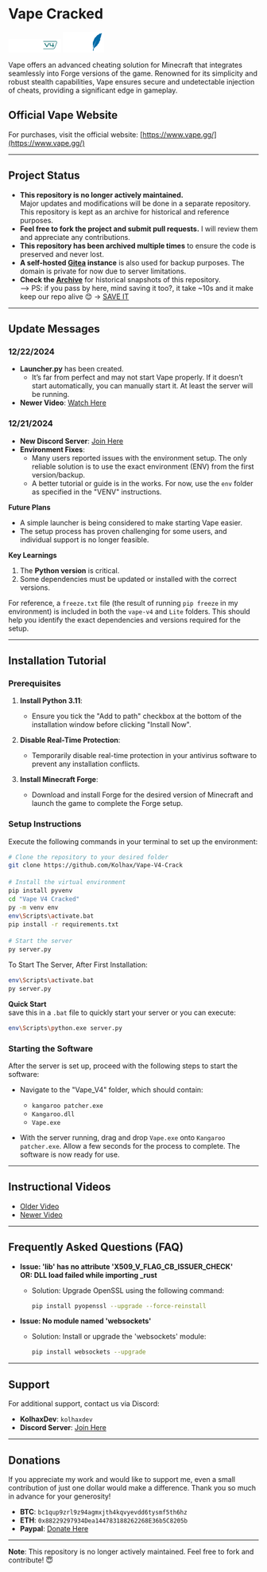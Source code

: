 # Vape Cracked

![Vape_V4](images/Vape_V4.png)    ![Vape_Lite](images/Vape_lite.png)

Vape offers an advanced cheating solution for Minecraft that integrates seamlessly into Forge versions of the game. Renowned for its simplicity and robust stealth capabilities, Vape ensures secure and undetectable injection of cheats, providing a significant edge in gameplay.

## Official Vape Website
For purchases, visit the official website:
[https://www.vape.gg/](https://www.vape.gg/)

---

## Project Status

- **This repository is no longer actively maintained.**  
  Major updates and modifications will be done in a separate repository. This repository is kept as an archive for historical and reference purposes.  
- **Feel free to fork the project and submit pull requests.** I will review them and appreciate any contributions.  
- **This repository has been archived multiple times** to ensure the code is preserved and never lost.  
- **A self-hosted [Gitea](https://github.com/go-gitea/gitea) instance** is also used for backup purposes. The domain is private for now due to server limitations.  
- **Check the [Archive](https://web.archive.org/web/*/https://github.com/Kolhax/Vape-V4-Crack)** for historical snapshots of this repository. <br>
--> PS: if you pass by here, mind saving it too?, it take ~10s and it make keep our repo alive 😊 -> [SAVE IT](https://web.archive.org/save/https://github.com/Kolhax/Vape-V4-Crack)

---

## Update Messages

### 12/22/2024
- **Launcher.py** has been created.  
  - It’s far from perfect and may not start Vape properly. If it doesn’t start automatically, you can manually start it. At least the server will be running.  
- **Newer Video**: [Watch Here](https://archive.org/details/vape-v-4.mp-4)

### 12/21/2024
- **New Discord Server**: [Join Here](https://discord.gg/jFg7quHz)  
- **Environment Fixes**:  
  - Many users reported issues with the environment setup. The only reliable solution is to use the exact environment (ENV) from the first version/backup.  
  - A better tutorial or guide is in the works. For now, use the `env` folder as specified in the "VENV" instructions.  

**Future Plans**  
- A simple launcher is being considered to make starting Vape easier.  
- The setup process has proven challenging for some users, and individual support is no longer feasible.  

**Key Learnings**  
1. The **Python version** is critical.  
2. Some dependencies must be updated or installed with the correct versions.  

For reference, a `freeze.txt` file (the result of running `pip freeze` in my environment) is included in both the `vape-v4` and `Lite` folders. This should help you identify the exact dependencies and versions required for the setup.

---

## Installation Tutorial

### Prerequisites
1. **Install Python 3.11**:  
   - Ensure you tick the "Add to path" checkbox at the bottom of the installation window before clicking "Install Now".  

2. **Disable Real-Time Protection**:  
   - Temporarily disable real-time protection in your antivirus software to prevent any installation conflicts.  

3. **Install Minecraft Forge**:  
   - Download and install Forge for the desired version of Minecraft and launch the game to complete the Forge setup.  

### Setup Instructions
Execute the following commands in your terminal to set up the environment:

```bash
# Clone the repository to your desired folder
git clone https://github.com/Kolhax/Vape-V4-Crack

# Install the virtual environment
pip install pyvenv
cd "Vape V4 Cracked"
py -m venv env
env\Scripts\activate.bat
pip install -r requirements.txt

# Start the server
py server.py
```

To Start The Server, After First Installation:
```bash
env\Scripts\activate.bat
py server.py
```

**Quick Start**  
save this in a `.bat` file to quickly start your server or you can execute:  
```bash
env\Scripts\python.exe server.py
```

### Starting the Software
After the server is set up, proceed with the following steps to start the software:  
- Navigate to the "Vape_V4" folder, which should contain:  
  - `kangaroo patcher.exe`  
  - `Kangaroo.dll`  
  - `Vape.exe`  

- With the server running, drag and drop `Vape.exe` onto `Kangaroo patcher.exe`. Allow a few seconds for the process to complete. The software is now ready for use.

---

## Instructional Videos
- [Older Video](https://web.archive.org/web/20231211230047/https://cdn.discordapp.com/attachments/1127981561820754011/1127982978388201472/2023-07-10_11-13-30.mp4)  
- [Newer Video](https://archive.org/details/vape-v-4.mp-4)  

---

## Frequently Asked Questions (FAQ)

- **Issue: 'lib' has no attribute 'X509_V_FLAG_CB_ISSUER_CHECK'**  
  **OR: DLL load failed while importing _rust**  
  - Solution: Upgrade OpenSSL using the following command:  
    ```bash
    pip install pyopenssl --upgrade --force-reinstall
    ```

- **Issue: No module named 'websockets'**  
  - Solution: Install or upgrade the 'websockets' module:  
    ```bash
    pip install websockets --upgrade
    ```

---

## Support
For additional support, contact us via Discord:  
- **KolhaxDev**: `kolhaxdev`  
- **Discord Server**: [Join Here](https://discord.gg/jFg7quHz)  

---

## Donations
If you appreciate my work and would like to support me, even a small contribution of just one dollar would make a difference. Thank you so much in advance for your generosity!  
- **BTC**: `bc1qup9zrl9z94agmxjth4kqvyevdd6tysmf5th6hz`  
- **ETH**: `0x88229297934Dea144783188262268E36b5C8205b`  
- **Paypal**: [Donate Here](https://paypal.me/keparMC)  

---

**Note**: This repository is no longer actively maintained. Feel free to fork and contribute! 😇
